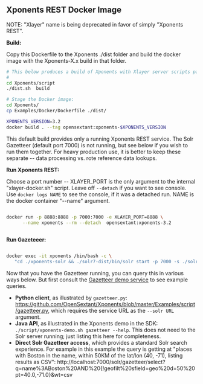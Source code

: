 Xponents REST Docker Image
-------------------
NOTE: "Xlayer" name is being deprecated in favor of simply "Xponents REST".

**Build:**

Copy this Dockerfile to the Xponents ./dist folder and build the docker image with the Xponents-X.x build in that folder.


```sh
# This below produces a build of Xponents with Xlayer server scripts packed in.
#
cd Xponents/script
./dist.sh  build

# Stage the Docker image:
cd Xponents/
cp Examples/Docker/Dockerfile ./dist/

XPONENTS_VERSION=3.2
docker build . --tag opensextant:xponents-$XPONENTS_VERSION

```
This default build provides only a running Xponents REST service.  The Solr Gazetteer (default port 7000) is not running, but see below if you wish to run them together.  For heavy production use, it is better to keep these separate -- data processing vs. rote reference data lookups.

**Run Xponents REST:**

Choose a port number -- XLAYER_PORT is the only argument to the internal "xlayer-docker.sh" script.
Leave off `--detach` if you want to see console.
Use `docker logs NAME` to see the console, if it was a detached run. NAME is the docker container "--name" argument.

```sh

docker run -p 8888:8888 -p 7000:7000 -e XLAYER_PORT=8888 \
      --name xponents --rm --detach  opensextant:xponents-3.2
      
```

**Run Gazeteeer:**

```sh

docker exec -it xponents /bin/bash -c \
   "cd ./xponents-solr && ./solr7-dist/bin/solr start -p 7000 -s ./solr7 -m 3g -q -force"

```

Now that you have the Gazetteer running, you can query this in various ways below.  But first consult the [Gazetteer demo service](https://github.com/OpenSextant/Xponents/blob/master/Examples/doc/README_gazetteer.md) to see example queries.

* **Python client**, as illustrated by `gazetteer.py`: https://github.com/OpenSextant/Xponents/blob/master/Examples/script/gazetteer.py, which requires the service URL as the `--solr URL` argument.
* **Java API**, as illustrated in the Xponents demo in the SDK: `./script/xponents-demo.sh gazetteer --help`. This does not need to the Solr server running; just listing this here for completeness.
* **Direct Solr Gazetteer access**, which provides a standard Solr search experience. For example in this example the query is getting at "places with Boston in the name, within 50KM of the lat/lon (40, -71), listing results as CSV":
http://localhost:7000/solr/gazetteer/select?q=name%3ABoston%20AND%20{!geofilt%20sfield=geo%20d=50%20pt=40.0,-71.0}&wt=csv



